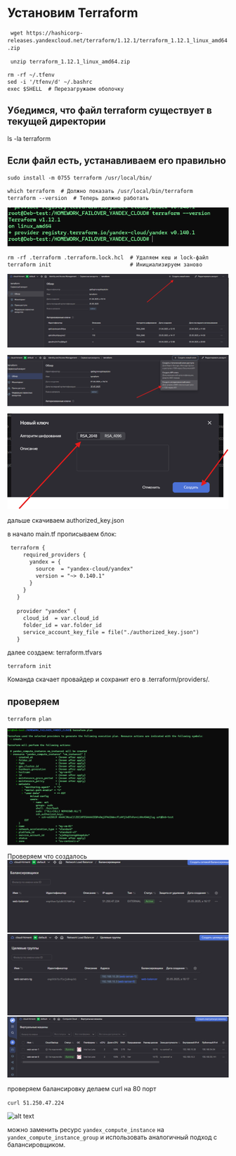 # Установим Terraform

`` wget https://hashicorp-releases.yandexcloud.net/terraform/1.12.1/terraform_1.12.1_linux_amd64.zip``

`` unzip terraform_1.12.1_linux_amd64.zip``

```
rm -rf ~/.tfenv
sed -i '/tfenv/d' ~/.bashrc
exec $SHELL  # Перезагружаем оболочку
```


## Убедимся, что файл terraform существует в текущей директории
ls -la terraform

## Если файл есть, устанавливаем его правильно

```
sudo install -m 0755 terraform /usr/local/bin/
```

```
which terraform  # Должно показать /usr/local/bin/terraform
terraform --version  # Теперь должно работать
```

![alt text](img/image.png)



```
rm -rf .terraform .terraform.lock.hcl  # Удаляем кеш и lock-файл
terraform init                         # Инициализируем заново

```
![alt text](img/image-1.png)

![alt text](img/image-2.png)

![alt text](img/image-3.png)

дальше скачиваем  authorized_key.json

в начало main.tf прописываем блок:

```
 terraform {
     required_providers {
       yandex = {
         source  = "yandex-cloud/yandex"
         version = "~> 0.140.1"
       }
     }
   }

   provider "yandex" {
     cloud_id  = var.cloud_id
     folder_id = var.folder_id
     service_account_key_file = file("./authorized_key.json")
   }
```
далее создаем:
terraform.tfvars

```
terraform init
```

Команда скачает провайдер и сохранит его в .terraform/providers/.


 ## проверяем 
 ``terraform plan``

![alt text](img/image4.png)


Проверяем что создалось
![alt text](img/image-4.png)
![alt text](img/image-5.png)
![alt text](img/image-6.png)


проверяем балансировку делаем curl на 80 порт

```curl 51.250.47.224```

![alt text](img/image-7.png)


можно заменить ресурс ``yandex_compute_instance`` на ``yandex_compute_instance_group`` и использовать аналогичный подход с балансировщиком.